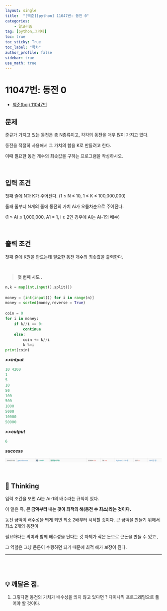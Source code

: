 ```yaml
---
layout: single
title:  "[백준][python] 11047번: 동전 0"
categories: 
    - 알고리즘
tag: [python,그리디]
toc: true
toc_sticky: True
toc_label: "목차"
author_profile: false
sidebar: true
use_math: true
---
```


# 11047번: 동전 0

* [백준(boj) 11047번](https://www.acmicpc.net/problem/11047)

## 문제

준규가 가지고 있는 동전은 총 N종류이고, 각각의 동전을 매우 많이 가지고 있다.

동전을 적절히 사용해서 그 가치의 합을 K로 만들려고 한다. 

이때 필요한 동전 개수의 최솟값을 구하는 프로그램을 작성하시오.

<br/>

## 입력 조건

첫째 줄에 N과 K가 주어진다. (1 ≤ N ≤ 10, 1 ≤ K ≤ 100,000,000)

둘째 줄부터 N개의 줄에 동전의 가치 Ai가 오름차순으로 주어진다. 

(1 ≤ Ai ≤ 1,000,000, A1 = 1, i ≥ 2인 경우에 Ai는 Ai-1의 배수)

<br/>

## 출력 조건

첫째 줄에 K원을 만드는데 필요한 동전 개수의 최솟값을 출력한다.

<br/>

> **첫 번째 시도 .**

```python
n,k = map(int,input().split())

money = [int(input()) for i in range(n)]
money = sorted(money,reverse = True)

coin = 0
for i in money:
    if k//i == 0:
        continue
    else:
        coin += k//i
        k %=i
print(coin)
```

 ***>>intput***

```python
10 4200
1
5
10
50
100
500
1000
5000
10000
50000
```

 ***>>output***

```python
6
```

 ***success***

![image-20220223162422073]({{geunskoo.github.io}}/../images/2022-02-23-boj-11047/image-20220223162422073.png)

<br/>

## 🌝 Thinking

입력 조건을 보면 Ai는 Ai-1의 배수라는 규칙이 있다.

이 말은 즉, **큰 금액부터 내는 것이 최적의 해(동전 수 최소)라는 것이다.**

동전 금액이 배수성을 띄게 되면 최소 2배부터 시작할 것이다. 큰 금액을 만들기 위해서 최소 2개의 동전이

필요하다는 의미와 함께 배수성을 띈다는 것 자체가 작은 돈으로 큰돈을 만들 수 있고 ,

그 역할은 그냥 큰돈이 수행하면 되기 때문에 최적 해가 보장이 된다.

***

<br/>

<br/>

## 💡 깨달은 점.

1. 그렇다면 동전의 가치가 배수성을 띄지 않고 있다면 ?  다이나믹 프로그래밍으로 풀어야 할 것이다.
